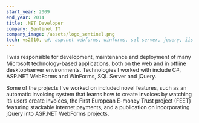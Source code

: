 ```yaml
---
start_year: 2009
end_year: 2014
title: .NET Developer
company: Sentinel IT
company_image: /assets/logo_sentinel.png
tech: vs2010, c#, asp.net webforms, winforms, sql server, jquery, iis
---
```


I was responsible for development, maintenance and deployment of many Microsoft technology-based applications, both on the web and in offline desktop/server environments. Technologies I worked with include C#, ASP.NET WebForms and WinForms, SQL Server and jQuery.

Some of the projects I've worked on included novel features, such as an automatic invoicing system that learns how to create invoices by watching its users create invoices, the First European E-money Trust project (FEET) featuring stackable internet payments, and a publication on incorporating jQuery into ASP.NET WebForms projects.
